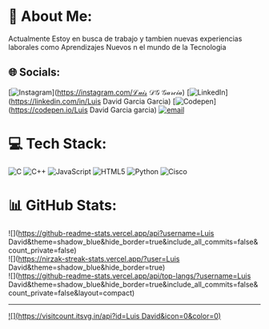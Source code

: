 # 💫 About Me:
Actualmente Estoy en busca de trabajo y tambien nuevas experiencias laborales como Aprendizajes Nuevos n el mundo de la Tecnologia 


## 🌐 Socials:
[![Instagram](https://img.shields.io/badge/Instagram-%23E4405F.svg?logo=Instagram&logoColor=white)](https://instagram.com/ℒ𝓊𝒾𝓈 𝒟𝒢 𝒢𝒶𝓇𝒸𝒾𝒶) [![LinkedIn](https://img.shields.io/badge/LinkedIn-%230077B5.svg?logo=linkedin&logoColor=white)](https://linkedin.com/in/Luis David Garcia Garcia) [![Codepen](https://img.shields.io/badge/Codepen-000000?logo=codepen&logoColor=white)](https://codepen.io/Luis David Garcia garcia) [![email](https://img.shields.io/badge/Email-D14836?logo=gmail&logoColor=white)](mailto:garca4412@gmail.com) 

# 💻 Tech Stack:
![C](https://img.shields.io/badge/c-%2300599C.svg?style=for-the-badge&logo=c&logoColor=white) ![C++](https://img.shields.io/badge/c++-%2300599C.svg?style=for-the-badge&logo=c%2B%2B&logoColor=white) ![JavaScript](https://img.shields.io/badge/javascript-%23323330.svg?style=for-the-badge&logo=javascript&logoColor=%23F7DF1E) ![HTML5](https://img.shields.io/badge/html5-%23E34F26.svg?style=for-the-badge&logo=html5&logoColor=white) ![Python](https://img.shields.io/badge/python-3670A0?style=for-the-badge&logo=python&logoColor=ffdd54) ![Cisco](https://img.shields.io/badge/cisco-%23049fd9.svg?style=for-the-badge&logo=cisco&logoColor=black)
# 📊 GitHub Stats:
![](https://github-readme-stats.vercel.app/api?username=Luis David&theme=shadow_blue&hide_border=true&include_all_commits=false&count_private=false)<br/>
![](https://nirzak-streak-stats.vercel.app/?user=Luis David&theme=shadow_blue&hide_border=true)<br/>
![](https://github-readme-stats.vercel.app/api/top-langs/?username=Luis David&theme=shadow_blue&hide_border=true&include_all_commits=false&count_private=false&layout=compact)

---
[![](https://visitcount.itsvg.in/api?id=Luis David&icon=0&color=0)](https://visitcount.itsvg.in)

<!-- Proudly created with GPRM ( https://gprm.itsvg.in ) -->
